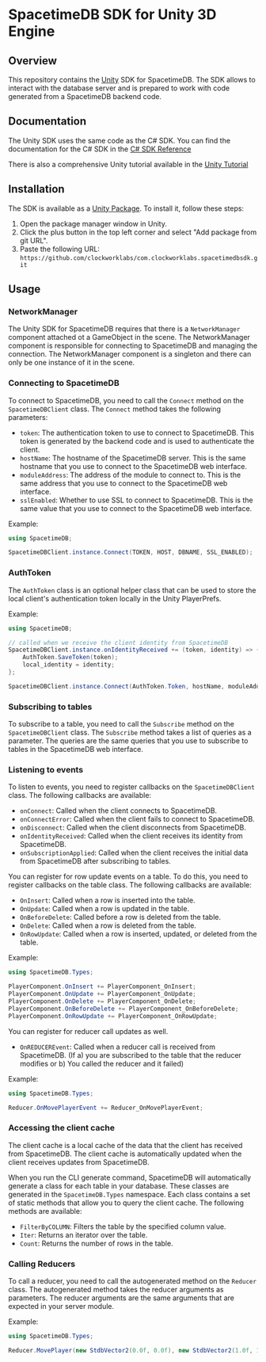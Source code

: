 # SpacetimeDB SDK for Unity 3D Engine

## Overview

This repository contains the [Unity](https://unity.com/) SDK for SpacetimeDB. The SDK allows to interact with the database server and is prepared to work with code generated from a SpacetimeDB backend code.

## Documentation

The Unity SDK uses the same code as the C# SDK. You can find the documentation for the C# SDK in the [C# SDK Reference](https://spacetimedb.com/docs/client-languages/csharp/csharp-sdk-reference)

There is also a comprehensive Unity tutorial available in the [Unity Tutorial](https://spacetimedb.com/docs/unity-tutorial/unity-tutorial-part-1)

## Installation

The SDK is available as a [Unity Package](https://docs.unity3d.com/Manual/Packages.html). To install it, follow these steps:

1. Open the package manager window in Unity.
2. Click the plus button in the top left corner and select "Add package from git URL".
3. Paste the following URL: `https://github.com/clockworklabs/com.clockworklabs.spacetimedbsdk.git`

## Usage

### NetworkManager

The Unity SDK for SpacetimeDB requires that there is a `NetworkManager` component attached ot a GameObject in the scene. The NetworkManager component is responsible for connecting to SpacetimeDB and managing the connection. The NetworkManager component is a singleton and there can only be one instance of it in the scene.

### Connecting to SpacetimeDB

To connect to SpacetimeDB, you need to call the `Connect` method on the `SpacetimeDBClient` class. The `Connect` method takes the following parameters:

- `token`: The authentication token to use to connect to SpacetimeDB. This token is generated by the backend code and is used to authenticate the client.
- `hostName`: The hostname of the SpacetimeDB server. This is the same hostname that you use to connect to the SpacetimeDB web interface.
- `moduleAddress`: The address of the module to connect to. This is the same address that you use to connect to the SpacetimeDB web interface.
- `sslEnabled`: Whether to use SSL to connect to SpacetimeDB. This is the same value that you use to connect to the SpacetimeDB web interface.

Example:

```csharp
using SpacetimeDB;

SpacetimeDBClient.instance.Connect(TOKEN, HOST, DBNAME, SSL_ENABLED);
```

### AuthToken

The `AuthToken` class is an optional helper class that can be used to store the local client's authentication token locally in the Unity PlayerPrefs.

Example:

```csharp
using SpacetimeDB;

// called when we receive the client identity from SpacetimeDB
SpacetimeDBClient.instance.onIdentityReceived += (token, identity) => {
    AuthToken.SaveToken(token);
    local_identity = identity;
};

SpacetimeDBClient.instance.Connect(AuthToken.Token, hostName, moduleAddress, sslEnabled);
```

### Subscribing to tables

To subscribe to a table, you need to call the `Subscribe` method on the `SpacetimeDBClient` class. The `Subscribe` method takes a list of queries as a parameter. The queries are the same queries that you use to subscribe to tables in the SpacetimeDB web interface.

### Listening to events

To listen to events, you need to register callbacks on the `SpacetimeDBClient` class. The following callbacks are available:

- `onConnect`: Called when the client connects to SpacetimeDB.
- `onConnectError`: Called when the client fails to connect to SpacetimeDB.
- `onDisconnect`: Called when the client disconnects from SpacetimeDB.
- `onIdentityReceived`: Called when the client receives its identity from SpacetimeDB.
- `onSubscriptionApplied`: Called when the client receives the initial data from SpacetimeDB after subscribing to tables.

You can register for row update events on a table. To do this, you need to register callbacks on the table class. The following callbacks are available:

- `OnInsert`: Called when a row is inserted into the table.
- `OnUpdate`: Called when a row is updated in the table.
- `OnBeforeDelete`: Called before a row is deleted from the table.
- `OnDelete`: Called when a row is deleted from the table.
- `OnRowUpdate`: Called when a row is inserted, updated, or deleted from the table.

Example:

```csharp
using SpacetimeDB.Types;

PlayerComponent.OnInsert += PlayerComponent_OnInsert;
PlayerComponent.OnUpdate += PlayerComponent_OnUpdate;
PlayerComponent.OnDelete += PlayerComponent_OnDelete;
PlayerComponent.OnBeforeDelete += PlayerComponent_OnBeforeDelete;
PlayerComponent.OnRowUpdate += PlayerComponent_OnRowUpdate;
```

You can register for reducer call updates as well.

- `OnREDUCEREvent`: Called when a reducer call is received from SpacetimeDB. (If a) you are subscribed to the table that the reducer modifies or b) You called the reducer and it failed)

Example:

```csharp
using SpacetimeDB.Types;

Reducer.OnMovePlayerEvent += Reducer_OnMovePlayerEvent;
```
 
### Accessing the client cache

The client cache is a local cache of the data that the client has received from SpacetimeDB. The client cache is automatically updated when the client receives updates from SpacetimeDB. 

When you run the CLI generate command, SpacetimeDB will automatically generate a class for each table in your database. These classes are generated in the `SpacetimeDB.Types` namespace. Each class contains a set of static methods that allow you to query the client cache. The following methods are available:

- `FilterByCOLUMN`: Filters the table by the specified column value.
- `Iter`: Returns an iterator over the table.
- `Count`: Returns the number of rows in the table.

### Calling Reducers

To call a reducer, you need to call the autogenerated method on the `Reducer` class. The autogenerated method takes the reducer arguments as parameters. The reducer arguments are the same arguments that are expected in your server module.

Example:

```csharp
using SpacetimeDB.Types;

Reducer.MovePlayer(new StdbVector2(0.0f, 0.0f), new StdbVector2(1.0f, 1.0f));
```


